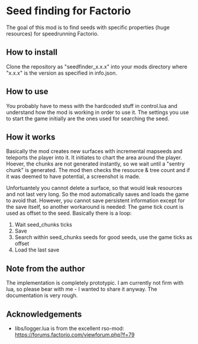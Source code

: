 # Seed finding for Factorio

The goal of this mod is to find seeds with specific properties (huge resources) for speedrunning Factorio.

## How to install

Clone the repository as "seedfinder_x.x.x" into your mods directory where "x.x.x" is the version as specified in info.json.

## How to use

You probably have to mess with the hardcoded stuff in control.lua and understand how the mod is working in order to use it.
The settings you use to start the game initially are the ones used for searching the seed.

## How it works

Basically the mod creates new surfaces with incremental mapseeds and teleports the player into it.
It initiates to chart the area around the player.
Hoever, the chunks are not generated instantly, so we wait until a "sentry chunk" is generated.
The mod then checks the resource & tree count and if it was deemed to have potential, a screenshot is made.

Unfortuantely you cannot delete a surface, so that would leak resources and not last very long.
So the mod automatically saves and loads the game to avoid that.
However, you cannot save persistent information except for the save itself, so another workaround is needed:
The game tick count is used as offset to the seed.
Basically there is a loop:

 1. Wait seed_chunks ticks
 2. Save
 3. Search within seed_chunks seeds for good seeds, use the game ticks as offset
 4. Load the last save
 
## Note from the author

The implementation is completely prototypic. I am currently not firm with lua, so please bear with me - I wanted to share it anyway. The documentation is very rough.

## Acknowledgements

- libs/logger.lua is from the excellent rso-mod: https://forums.factorio.com/viewforum.php?f=79
